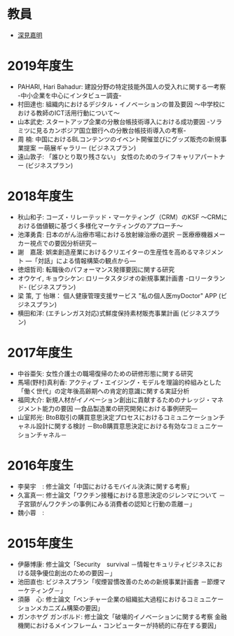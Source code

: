 # 教員
- [深見嘉明](http://d.hatena.ne.jp/yofukami/about)

# 2019年度生
- PAHARI, Hari Bahadur: 建設分野の特定技能外国人の受入れに関する一考察 -中小企業を中心にインタビュー調査-
- 村田達也: 組織内におけるデジタル・イノベーションの普及要因 ～中学校における教師のICT活用行動について～
- 山本武史: スタートアップ企業の分散台帳技術導入における成功要因 -ソラミツに見るカンボジア国立銀行への分散台帳技術導入の考察-
- 周   楠: 中国におけるBLコンテンツのイベント開催並びにグッズ販売の新規事業提案 ー萌展ギャラリー (ビジネスプラン)
- 遠山敦子: 「誰ひとり取り残さない」 女性のためのライフキャリアパートナー (ビジネスプラン)

# 2018年度生
- 秋山和子: コーズ・リレーテッド・マーケティング（CRM）のKSF ～CRMにおける価値観に基づく多様化マーケティングのアプローチ～
- 池澤勇貴: 日本のがん治療市場における放射線治療の選択 －医療療機器メーカー視点での要因分析研究－
- 謝　嘉晟: 娯楽創造産業におけるクリエイターの生産性を高めるマネジメント ―「対話」による情報構築の観点から―
- 徳畑哲司: 転職後のパフォーマンス発揮要因に関する研究
- オウケイ, キョウシケン: ロリータスタジオの新規事業計画書 -ロリータランド- (ビジネスプラン)
- 梁 策, 丁 怡琳： 個人健康管理支援サービス "私の個人医myDoctor" APP (ビジネスプラン)
- 横田和洋: (エチレンガス対応)式鮮度保持素材販売事業計画 (ビジネスプラン)

# 2017年度生 
- 中谷亜矢: 女性介護士の職場復帰のための研修形態に関する研究
- 馬場(野村)真利香: アクティブ・エイジング・モデルを理論的枠組みとした「働く世代」の定年後高齢期への肯定的意識に関する実証分析
- 福岡大介: 新規人材がイノベーション創出に貢献するためのナレッジ・マネジメント能力の要因 ―食品製造業の研究開発における事例研究―
- 山室邦光: BtoB取引の購買意思決定プロセスにおけるコミュニケーションチャネル設計に関する検討 －BtoB購買意思決定における有効なコミュニケーションチャネル－


# 2016年度生 
- 李昊宇　: 修士論文「中国におけるモバイル決済に関する考察」
- 久富真一: 修士論文「ワクチン接種における意思決定のジレンマについて －子宮頸がんワクチンの事例にみる消費者の認知と行動の乖離－」
- 魏小蓉　: 

# 2015年度生
- 伊藤博康: 修士論文「Security　survival －情報セキュリティビジネスにおける競争優位創出のための要因－」
- 池田直也: ビジネスプラン「喫煙習慣改善のための新規事業計画書 －節煙マーケティング－」
- 須藤　心: 修士論文「ベンチャー企業の組織拡大過程におけるコミュニケーションメカニズム構築の要因」
- ガンホヤグ ガンボルド: 修士論文「破壊的イノベーションに関する考察 金融機関におけるメインフレーム・コンピューターが持続的に存在する要因」
